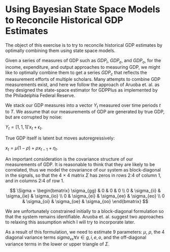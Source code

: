# Using Bayesian State Space Models to Reconcile Historical GDP Estimates

The object of this exercise is to try to reconcile historical GDP 
estimates by optimally combining them using state space models.

Given a series of measures of GDP such as $GDP_i$, $GDP_e$, and 
$GDP_o$, for the income, expenditure, and output approaches to measuring GDP, we might like to optimally combine them to get a series $GDP_c$ that reflects the measurement efforts of multiple scholars. Many attempts to combine GDP measurements exist, and here we follow the approach of Aruoba et. al. as they designed the state-space estimator for GDPPlus as implemented by the Philadelphia Federal Reserve.

We stack our GDP measures into a vector $Y_{t}$ measured over time periods $t$ to $T$. We assume that our measurements of GDP are generated by true GDP, but are corrupted by noise:

$Y_t = [1, 1, 1]' x_t + \epsilon_t.$

True GDP itself is latent but moves autoregressively:

$x_t = \mu (1 - \rho) + \rho x_{t-1} + \eta_t.$

An important consideration is the covariance structure of our measurements of GDP. It is reasonable to think that they are likely to be correlated, thus we model the covariance of our system as block-diagonal in the signals, so that the 4 $\times$ 4 matrix $\Sigma$ has zeros in rows 2:4 of column 1, and in columns 2:4 of row 1.

$$
\Sigma = 
\begin{bmatrix}
\sigma_{gg} & 0 & 0 & 0 \\
0 & \sigma_{ii} & \sigma_{ie} & \sigma_{io} \\
0 & \sigma_{ei} & \sigma_{ee} & \sigma_{eo} \\
0 & \sigma_{oi} & \sigma_{oe} & \sigma_{oo}
\end{bmatrix}
$$

We are unfortunately constrained initially to a block-diagonal formulation 
so that the system remains identifiable. Aruoba et. al. suggest two approaches to relaxing this assumption which I will try to incorporate later.

As a result of this formulation, we need to estimate 9 parameters: $\mu$, $\rho$, the 4 diagonal variance terms $sigma_{xx} \forall x \in {g,i,e,o}$, and the off-diagonal variance terms in the lower or upper triangle of $\Sigma$.

